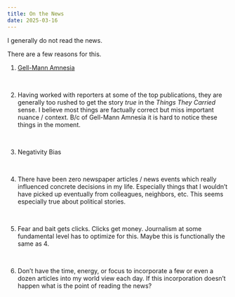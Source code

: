 ```yaml
---
title: On the News
date: 2025-03-16
---
```

I generally do not read the news.

There are a few reasons for this.

1. [Gell-Mann Amnesia](https://en.wikipedia.org/wiki/Gell-Mann_amnesia_effect)
<br>

2. Having worked with reporters at some of the top publications, they are generally too rushed to get the story *true* in the *Things They Carried* sense. I believe most things are factually correct but miss important nuance / context. B/c of Gell-Mann Amnesia it is hard to notice these things in the moment.
<br>

3. Negativity Bias
<br>

4. There have been zero newspaper articles / news events which really influenced concrete decisions in my life. Especially things that I wouldn’t have picked up eventually from colleagues, neighbors, etc. This seems especially true about political stories.
<br>

5. Fear and bait gets clicks. Clicks get money. Journalism at some fundamental level has to optimize for this. Maybe this is functionally the same as 4. 
<br>

6. Don’t have the time, energy, or focus to incorporate a few or even a dozen articles into my world view each day. If this incorporation doesn’t happen what is the point of reading the news?